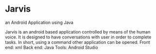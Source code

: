 # Jarvis 
an Android Application
using Java

Jarvis is an android based application controlled by means of the human voice.
It is designed to have conversations with user in order to complete tasks. 
In short, using a command other application can be opened. 
Front end: xml 
Back end: Java 
Tools: Android Studio
